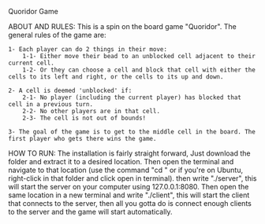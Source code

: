 Quoridor Game

ABOUT AND RULES:
    This is a spin on the board game "Quoridor". The general rules of the game are:
    
    1- Each player can do 2 things in their move:
        1-1- Either move their bead to an unblocked cell adjacent to their current cell.
        1-2- Or they can choose a cell and block that cell with either the cells to its left and right, or the cells to its up and down.
    
    2- A cell is deemed 'unblocked' if:
        2-1- No player (including the current player) has blocked that cell in a previous turn.
        2-2- No other players are in that cell.
        2-3- The cell is not out of bounds!
    
    3- The goal of the game is to get to the middle cell in the board. The first player who gets there wins the game.



HOW TO RUN:
    The installation is fairly straight forward, Just download the folder and extract it to a desired location. Then open the terminal and navigate to that location (use the command "cd <the location>" or if you're on Ubuntu, right-click in that folder and click open in terminal). then write "./server", this will start the server on your computer using 127.0.0.1:8080. Then open the same location in a new terminal and write "./client", this will start the client that connects to the server, then all you gotta do is connect enough clients to the server and the game will start automatically.
